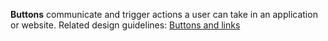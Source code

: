 **Buttons** communicate and trigger actions a user can take in an application or website. Related design guidelines: [Buttons and links](design-guidelines/usage-and-behavior/buttons-and-links)
